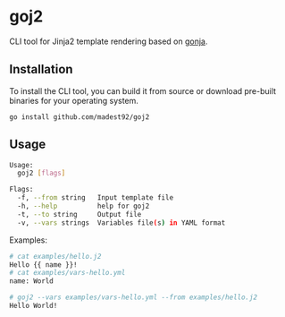 # goj2

CLI tool for Jinja2 template rendering based on [gonja](https://github.com/noirbizarre/gonja).

## Installation

To install the CLI tool, you can build it from source or download pre-built binaries for your operating system.

```
go install github.com/madest92/goj2
```

## Usage

```bash
Usage:
  goj2 [flags]

Flags:
  -f, --from string   Input template file
  -h, --help          help for goj2
  -t, --to string     Output file
  -v, --vars strings  Variables file(s) in YAML format
```

Examples:
```bash
# cat examples/hello.j2
Hello {{ name }}!
# cat examples/vars-hello.yml
name: World

# goj2 --vars examples/vars-hello.yml --from examples/hello.j2
Hello World!
```
